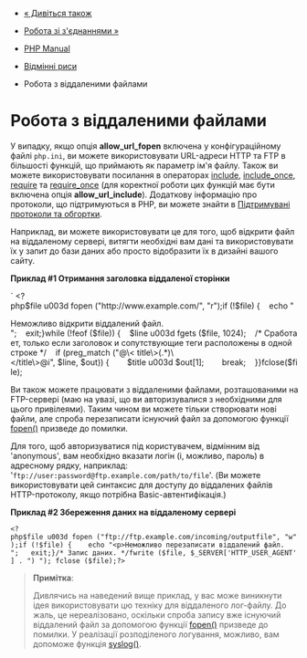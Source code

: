 - [« Дивіться також](features.file-upload.errors.seealso.md)
- [Робота зі з'єднаннями »](features.connection-handling.md)

- [PHP Manual](index.md)
- [Відмінні риси](features.md)
- Робота з віддаленими файлами

# Робота з віддаленими файлами

У випадку, якщо опція **allow_url_fopen** включена у конфігураційному
файлі `php.ini`, ви можете використовувати URL-адреси HTTP та FTP в
більшості функцій, що приймають як параметр ім'я файлу. Також
ви можете використовувати посилання в операторах
[include](function.include.md),
[include_once](function.include-once.md),
[require](function.require.md) та
[require_once](function.require-once.md) (для коректної роботи цих
функцій має бути включена опція **allow_url_include**).
Додаткову інформацію про протоколи, що підтримуються в PHP, ви можете
знайти в [Підтримувані протоколи та обгортки](wrappers.md).

Наприклад, ви можете використовувати це для того, щоб відкрити файл на
віддаленому сервері, витягти необхідні вам дані та використовувати їх у
запит до бази даних або просто відобразити їх в дизайні вашого
сайту.

**Приклад #1 Отримання заголовка віддаленої сторінки**

` <?php$file u003d fopen ("http://www.example.com/", "r");if (!$file) {    echo "<p>Неможливо відкрити віддалений файл.
";    exit;}while (!feof ($file)) {    $line u003d fgets ($file, 1024);    /* Сработает, только если заголовок и сопутствующие теги расположены в одной строке */    if (preg_match ("@\< title\>(.*)\</title\>@i", $line, $out)) {        $title u003d $out[1];        break;    }}fclose($file);

Ви також можете працювати з віддаленими файлами, розташованими на
FTP-сервері (маю на увазі, що ви авторизувалися з необхідними для
цього привілеями). Таким чином ви можете тільки створювати нові
файли, але спроба перезаписати існуючий файл за допомогою функції
[fopen()](function.fopen.md) призведе до помилки.

Для того, щоб авторизуватися під користувачем, відмінним від
'anonymous', вам необхідно вказати логін (і, можливо, пароль) в
адресному рядку, наприклад:
'`ftp://user:password@ftp.example.com/path/to/file`'. (Ви можете
використовувати цей синтаксис для доступу до віддалених файлів
HTTP-протоколу, якщо потрібна Basic-автентифікація.)

**Приклад #2 Збереження даних на віддаленому сервері**

` <?php$file u003d fopen ("ftp://ftp.example.com/incoming/outputfile", "w");if (!$file) {    echo "<p>Неможливо перезаписати віддалений файл.
";   exit;}/* Запис даних. */fwrite ($file, $_SERVER['HTTP_USER_AGENT'] . ")
"); fclose ($file);?> `

> **Примітка**:
>
> Дивлячись на наведений вище приклад, у вас може виникнути ідея
> використовувати цю техніку для віддаленого лог-файлу. До
> жаль, це нереалізовано, оскільки спроба запису вже
> існуючий віддалений файл за допомогою функції
> [fopen()](function.fopen.md) призведе до помилки. У реалізації
> розподіленого логування, можливо, вам допоможе функція
> [syslog()](function.syslog.md).
